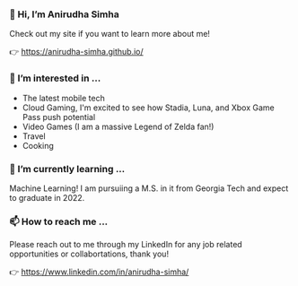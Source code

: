 ### 👋 Hi, I’m Anirudha Simha
Check out my site if you want to learn more about me! 

👉 https://anirudha-simha.github.io/



### 👀 I’m interested in ...
- The latest mobile tech
- Cloud Gaming, I'm excited to see how Stadia, Luna, and Xbox Game Pass push potential
- Video Games (I am a massive Legend of Zelda fan!)
- Travel
- Cooking 

### 🌱 I’m currently learning ...
Machine Learning! I am pursuiing a M.S. in it from Georgia Tech and expect to graduate in 2022.

### 📫 How to reach me ...
Please reach out to me through my LinkedIn for any job related opportunities or collabortations, thank you!

👉 https://www.linkedin.com/in/anirudha-simha/ 

<!---
anirudha-simha/anirudha-simha is a ✨ special ✨ repository because its `README.md` (this file) appears on your GitHub profile.
You can click the Preview link to take a look at your changes.
--->
